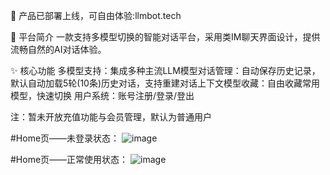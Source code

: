 🌟 产品已部署上线，可自由体验:llmbot.tech

🌟 平台简介
一款支持多模型切换的智能对话平台，采用类IM聊天界面设计，提供流畅自然的AI对话体验。

✨ 核心功能
​​多模型支持​​：集成多种主流LLM模型
​​对话管理​​：自动保存历史记录，默认自动加载5轮(10条)历史对话，支持重建对话上下文
​​模型收藏​​：自由收藏常用模型，快速切换
​​用户系统​​：账号注册/登录/登出

注：暂未开放充值功能与会员管理，默认为普通用户

#Home页——未登录状态：
![image](https://github.com/user-attachments/assets/af102468-45d3-4f05-9954-01f78baa26ee)

#Home页——正常使用状态：
![image](https://github.com/user-attachments/assets/8a8afa6b-a403-40c4-b200-ce75b0739fed)

